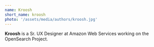 ```yaml
---
name: Kroosh
short_name: kroosh
photo: '/assets/media/authors/kroosh.jpg'
---
```


**Kroosh**  is a Sr. UX Designer at Amazon Web Services working on the OpenSearch Project.